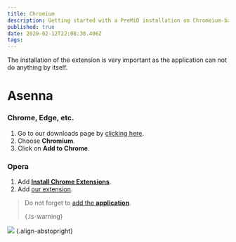 ```yaml
---
title: Chromium
description: Getting started with a PreMiD installation on Chromeium-based browsers
published: true
date: 2020-02-12T22:08:30.406Z
tags:
---
```


The installation of the extension is very important as the application can not do anything by itself.

# Asenna
### Chrome, Edge, etc.
1. Go to our downloads page by [clicking here](https://premid.app/downloads).
2. Choose **Chromium**.
3. Click on **Add to Chrome**.

### Opera
1. Add **[Install Chrome Extensions](https://addons.opera.com/en/extensions/details/install-chrome-extensions/)**.
2. Add [our extension](https://premid.app/downloads).

> Do not forget to [add the **application**](/install). 
> 
> {.is-warning}

![](https://img.icons8.com/color/2x/chrome.png) {.align-abstopright}